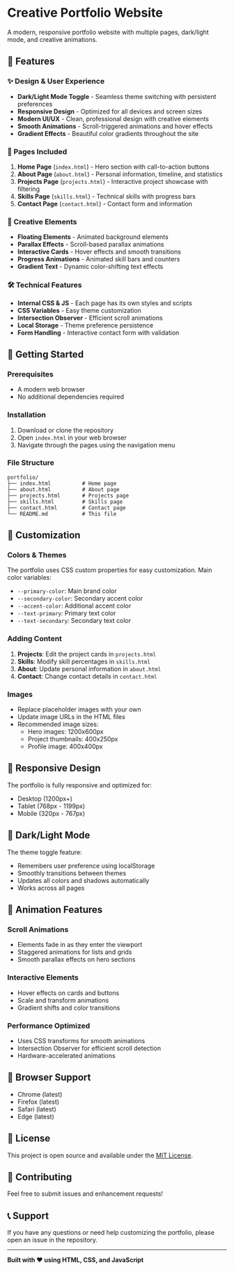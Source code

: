 # Creative Portfolio Website

A modern, responsive portfolio website with multiple pages, dark/light mode, and creative animations.

## 🌟 Features

### ✨ Design & User Experience
- **Dark/Light Mode Toggle** - Seamless theme switching with persistent preferences
- **Responsive Design** - Optimized for all devices and screen sizes
- **Modern UI/UX** - Clean, professional design with creative elements
- **Smooth Animations** - Scroll-triggered animations and hover effects
- **Gradient Effects** - Beautiful color gradients throughout the site

### 📱 Pages Included
1. **Home Page** (`index.html`) - Hero section with call-to-action buttons
2. **About Page** (`about.html`) - Personal information, timeline, and statistics
3. **Projects Page** (`projects.html`) - Interactive project showcase with filtering
4. **Skills Page** (`skills.html`) - Technical skills with progress bars
5. **Contact Page** (`contact.html`) - Contact form and information

### 🎨 Creative Elements
- **Floating Elements** - Animated background elements
- **Parallax Effects** - Scroll-based parallax animations
- **Interactive Cards** - Hover effects and smooth transitions
- **Progress Animations** - Animated skill bars and counters
- **Gradient Text** - Dynamic color-shifting text effects

### 🛠️ Technical Features
- **Internal CSS & JS** - Each page has its own styles and scripts
- **CSS Variables** - Easy theme customization
- **Intersection Observer** - Efficient scroll animations
- **Local Storage** - Theme preference persistence
- **Form Handling** - Interactive contact form with validation

## 🚀 Getting Started

### Prerequisites
- A modern web browser
- No additional dependencies required

### Installation
1. Download or clone the repository
2. Open `index.html` in your web browser
3. Navigate through the pages using the navigation menu

### File Structure
```
portfolio/
├── index.html          # Home page
├── about.html          # About page
├── projects.html       # Projects page
├── skills.html         # Skills page
├── contact.html        # Contact page
└── README.md           # This file
```

## 🎯 Customization

### Colors & Themes
The portfolio uses CSS custom properties for easy customization. Main color variables:
- `--primary-color`: Main brand color
- `--secondary-color`: Secondary accent color
- `--accent-color`: Additional accent color
- `--text-primary`: Primary text color
- `--text-secondary`: Secondary text color

### Adding Content
1. **Projects**: Edit the project cards in `projects.html`
2. **Skills**: Modify skill percentages in `skills.html`
3. **About**: Update personal information in `about.html`
4. **Contact**: Change contact details in `contact.html`

### Images
- Replace placeholder images with your own
- Update image URLs in the HTML files
- Recommended image sizes:
  - Hero images: 1200x600px
  - Project thumbnails: 400x250px
  - Profile image: 400x400px

## 📱 Responsive Design

The portfolio is fully responsive and optimized for:
- Desktop (1200px+)
- Tablet (768px - 1199px)
- Mobile (320px - 767px)

## 🌙 Dark/Light Mode

The theme toggle feature:
- Remembers user preference using localStorage
- Smoothly transitions between themes
- Updates all colors and shadows automatically
- Works across all pages

## 🎨 Animation Features

### Scroll Animations
- Elements fade in as they enter the viewport
- Staggered animations for lists and grids
- Smooth parallax effects on hero sections

### Interactive Elements
- Hover effects on cards and buttons
- Scale and transform animations
- Gradient shifts and color transitions

### Performance Optimized
- Uses CSS transforms for smooth animations
- Intersection Observer for efficient scroll detection
- Hardware-accelerated animations

## 🔧 Browser Support

- Chrome (latest)
- Firefox (latest)
- Safari (latest)
- Edge (latest)

## 📝 License

This project is open source and available under the [MIT License](LICENSE).

## 🤝 Contributing

Feel free to submit issues and enhancement requests!

## 📞 Support

If you have any questions or need help customizing the portfolio, please open an issue in the repository.

---

**Built with ❤️ using HTML, CSS, and JavaScript** 
